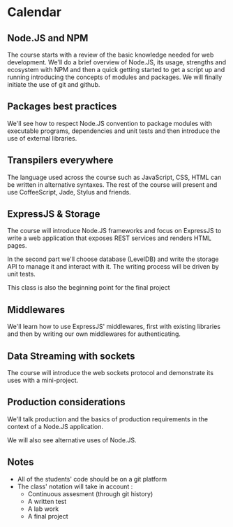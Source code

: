 
# Calendar

## Node.JS and NPM

The course starts with a review of the basic knowledge needed for web development.
We'll do a brief overview of Node.JS, its usage, strengths and ecosystem with 
NPM and then a quick getting started to get a script up and running introducing 
the concepts of modules and packages.
We will finally initiate the use of git and github.

## Packages best practices

We'll see how to respect Node.JS convention to package modules with executable
programs, dependencies and unit tests and then introduce the use of external
libraries.

## Transpilers everywhere

The language used across the course such as JavaScript, CSS, HTML can be written
in alternative syntaxes. The rest of the course will present and use CoffeeScript,
Jade, Stylus and friends.

## ExpressJS & Storage

The course will introduce Node.JS frameworks and focus on ExpressJS to write a 
web application that exposes REST services and renders HTML pages.

In the second part we'll choose database (LevelDB) and write the storage API to 
manage it and interact with it. The writing process will be driven by unit tests.

This class is also the beginning point for the final project

## Middlewares 

We'll learn how to use ExpressJS' middlewares, first with existing libraries and
then by writing our own middlewares for authenticating.

## Data Streaming with sockets

The course will introduce the web sockets protocol and demonstrate its uses with
a mini-project.

## Production considerations

We'll talk production and the basics of production requirements in the context of a Node.JS application.

We will also see alternative uses of Node.JS.

## Notes

* All of the students' code should be on a git platform
* The class' notation will take in account :
  * Continuous assesment (through git history)
  * A written test
  * A lab work 
  * A final project
